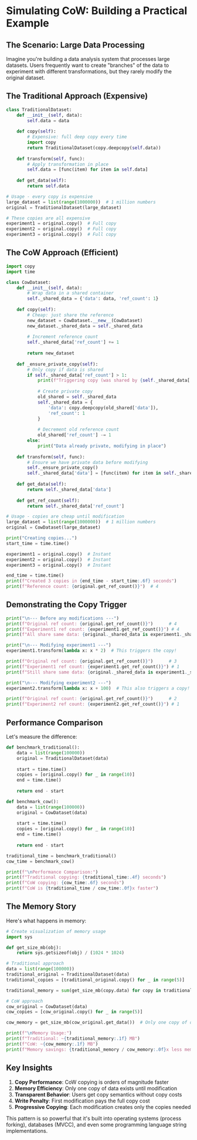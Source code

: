 # Simulating CoW: Building a Practical Example

## The Scenario: Large Data Processing

Imagine you're building a data analysis system that processes large datasets. Users frequently want to create "branches" of the data to experiment with different transformations, but they rarely modify the original dataset.

## The Traditional Approach (Expensive)

```python
class TraditionalDataset:
    def __init__(self, data):
        self.data = data
    
    def copy(self):
        # Expensive: full deep copy every time
        import copy
        return TraditionalDataset(copy.deepcopy(self.data))
    
    def transform(self, func):
        # Apply transformation in place
        self.data = [func(item) for item in self.data]
        
    def get_data(self):
        return self.data

# Usage - every copy is expensive
large_dataset = list(range(1000000))  # 1 million numbers
original = TraditionalDataset(large_dataset)

# These copies are all expensive
experiment1 = original.copy()  # Full copy
experiment2 = original.copy()  # Full copy  
experiment3 = original.copy()  # Full copy
```

## The CoW Approach (Efficient)

```python
import copy
import time

class CowDataset:
    def __init__(self, data):
        # Wrap data in a shared container
        self._shared_data = {'data': data, 'ref_count': 1}
    
    def copy(self):
        # Cheap: just share the reference
        new_dataset = CowDataset.__new__(CowDataset)
        new_dataset._shared_data = self._shared_data
        
        # Increment reference count
        self._shared_data['ref_count'] += 1
        
        return new_dataset
    
    def _ensure_private_copy(self):
        # Only copy if data is shared
        if self._shared_data['ref_count'] > 1:
            print(f"Triggering copy (was shared by {self._shared_data['ref_count']} references)")
            
            # Create private copy
            old_shared = self._shared_data
            self._shared_data = {
                'data': copy.deepcopy(old_shared['data']),
                'ref_count': 1
            }
            
            # Decrement old reference count
            old_shared['ref_count'] -= 1
        else:
            print("Data already private, modifying in place")
    
    def transform(self, func):
        # Ensure we have private data before modifying
        self._ensure_private_copy()
        self._shared_data['data'] = [func(item) for item in self._shared_data['data']]
    
    def get_data(self):
        return self._shared_data['data']
    
    def get_ref_count(self):
        return self._shared_data['ref_count']

# Usage - copies are cheap until modification
large_dataset = list(range(1000000))  # 1 million numbers
original = CowDataset(large_dataset)

print("Creating copies...")
start_time = time.time()

experiment1 = original.copy()  # Instant
experiment2 = original.copy()  # Instant
experiment3 = original.copy()  # Instant

end_time = time.time()
print(f"Created 3 copies in {end_time - start_time:.6f} seconds")
print(f"Reference count: {original.get_ref_count()}")  # 4
```

## Demonstrating the Copy Trigger

```python
print("\n--- Before any modifications ---")
print(f"Original ref count: {original.get_ref_count()}")      # 4
print(f"Experiment1 ref count: {experiment1.get_ref_count()}") # 4
print(f"All share same data: {original._shared_data is experiment1._shared_data}")  # True

print("\n--- Modifying experiment1 ---")
experiment1.transform(lambda x: x * 2)  # This triggers the copy!

print(f"Original ref count: {original.get_ref_count()}")      # 3
print(f"Experiment1 ref count: {experiment1.get_ref_count()}") # 1
print(f"Still share same data: {original._shared_data is experiment1._shared_data}")  # False

print("\n--- Modifying experiment2 ---")  
experiment2.transform(lambda x: x + 100)  # This also triggers a copy!

print(f"Original ref count: {original.get_ref_count()}")      # 2
print(f"Experiment2 ref count: {experiment2.get_ref_count()}") # 1
```

## Performance Comparison

Let's measure the difference:

```python
def benchmark_traditional():
    data = list(range(100000))
    original = TraditionalDataset(data)
    
    start = time.time()
    copies = [original.copy() for _ in range(10)]
    end = time.time()
    
    return end - start

def benchmark_cow():
    data = list(range(100000))
    original = CowDataset(data)
    
    start = time.time()
    copies = [original.copy() for _ in range(10)]
    end = time.time()
    
    return end - start

traditional_time = benchmark_traditional()
cow_time = benchmark_cow()

print(f"\nPerformance Comparison:")
print(f"Traditional copying: {traditional_time:.4f} seconds")
print(f"CoW copying: {cow_time:.6f} seconds")
print(f"CoW is {traditional_time / cow_time:.0f}x faster")
```

## The Memory Story

Here's what happens in memory:

```python
# Create visualization of memory usage
import sys

def get_size_mb(obj):
    return sys.getsizeof(obj) / (1024 * 1024)

# Traditional approach
data = list(range(100000))
traditional_original = TraditionalDataset(data)
traditional_copies = [traditional_original.copy() for _ in range(5)]

traditional_memory = sum(get_size_mb(copy.data) for copy in traditional_copies)

# CoW approach  
cow_original = CowDataset(data)
cow_copies = [cow_original.copy() for _ in range(5)]

cow_memory = get_size_mb(cow_original.get_data())  # Only one copy of data

print(f"\nMemory Usage:")
print(f"Traditional: ~{traditional_memory:.1f} MB")
print(f"CoW: ~{cow_memory:.1f} MB")
print(f"Memory savings: {traditional_memory / cow_memory:.0f}x less memory")
```

## Key Insights

1. **Copy Performance**: CoW copying is orders of magnitude faster
2. **Memory Efficiency**: Only one copy of data exists until modification
3. **Transparent Behavior**: Users get copy semantics without copy costs
4. **Write Penalty**: First modification pays the full copy cost
5. **Progressive Copying**: Each modification creates only the copies needed

This pattern is so powerful that it's built into operating systems (process forking), databases (MVCC), and even some programming language string implementations.